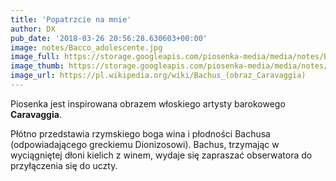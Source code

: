 ```yaml
---
title: 'Popatrzcie na mnie'
author: DX
pub_date: '2018-03-26 20:56:28.630603+00:00'
image: notes/Bacco_adolescente.jpg
image_full: https://storage.googleapis.com/piosenka-media/media/notes/Bacco_adolescente.jpg
image_thumb: https://storage.googleapis.com/piosenka-media/media/notes/Bacco_adolescente.jpg.0x300_q85_upscale.jpg
image_url: https://pl.wikipedia.org/wiki/Bachus_(obraz_Caravaggia)
---
```


Piosenka jest inspirowana obrazem włoskiego artysty barokowego **Caravaggia**.

Płótno przedstawia rzymskiego boga wina i płodności Bachusa \(odpowiadającego greckiemu Dionizosowi\). Bachus, trzymając w wyciągniętej dłoni kielich z winem, wydaje się zapraszać obserwatora do przyłączenia się do uczty.